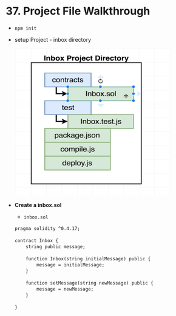 #   37. Project File Walkthrough

-  `npm init`

-  setup Project - inbox directory

    ![](../imgs/37.1_Project-File-Walkthrough.png)

- **Create a inbox.sol**
    -   `inbox.sol`
    ```
    pragma solidity ^0.4.17;

    contract Inbox {
        string public message;
        
        function Inbox(string initialMessage) public {
            message = initialMessage;
        }
        
        function setMessage(string newMessage) public {
            message = newMessage;
        }    
        
    }
    ```